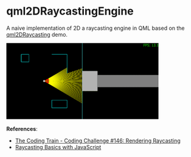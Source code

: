 # qml2DRaycastingEngine

A naive implementation of 2D a raycasting engine in QML based on the [qml2DRaycasting](https://github.com/karlphillip/GraphicsProgramming/tree/master/qml2DRaycasting) demo.

<img src="screenshot.gif" alt="Screenshot" width="400" height="200">

**References**: 

- [The Coding Train - Coding Challenge #146: Rendering Raycasting](https://www.youtube.com/watch?v=vYgIKn7iDH8)
- [Raycasting Basics with JavaScript](https://courses.pikuma.com/courses/take/raycasting/lessons/7503441-wall-projection)
